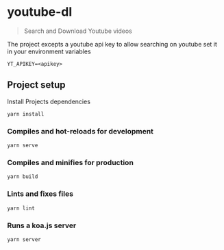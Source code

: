 # youtube-dl
> Search and Download Youtube videos

The project excepts a youtube api key to allow searching on youtube
set it in your environment variables
```
YT_APIKEY=<apikey>
```

## Project setup

Install Projects dependencies
```
yarn install
```

### Compiles and hot-reloads for development
```
yarn serve
```

### Compiles and minifies for production

```
yarn build
```

### Lints and fixes files
```
yarn lint
```

### Runs a koa.js server
```
yarn server
```
